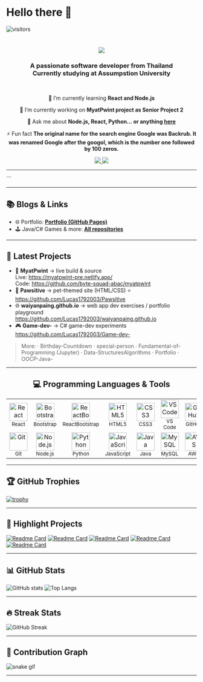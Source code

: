 # Hello there 👋

![visitors](https://komarev.com/ghpvc/?username=Lucas1792003&color=brightgreen)


<h1 align="center">
    <img src="https://readme-typing-svg.herokuapp.com/?font=Righteous&size=35&center=true&vCenter=true&width=500&height=70&duration=4000&lines=Hi+There!+👋;+I'm+Wai+Yan+Paing!;" />
</h1>

<h3 align="center">A passionate software developer from Thailand <br>Currently studying at Assumpstion University</h3>

<br/>

<div align="center">
 
  🌱 I’m currently learning **React and Node.js**

 🔭 I’m currently working on **MyatPwint project as Senior Project 2**

💬 Ask me about **Node.js, React, Python... or anything [here](https://github.com/Lucas1792003/Lucas1792003/issues)**

⚡ Fun fact **The original name for the search engine Google was Backrub. It was renamed Google after the googol, which is the number one followed by 100 zeros.**

 </div>
 
<div align="center"> 
  <a href="mailto:waiyanpaing183@gmail.com">
    <img src="https://img.shields.io/badge/Gmail-333333?style=for-the-badge&logo=gmail&logoColor=red" />
  </a>
  <a href="https://linkedin.com/in/lucas-wai179" target="_blank">
    <img src="https://img.shields.io/badge/LinkedIn-0077B5?style=for-the-badge&logo=linkedin&logoColor=white" target="_blank" />
  </a>
</div>

 <hr/>
```

---

## 📚 Blogs & Links
- 🌐 Portfolio: **[Portfolio (GitHub Pages)](https://lucas1792003.github.io/Portfolio/)**
- 🕹 Java/C# Games & more: **[All repositories](https://github.com/Lucas1792003?tab=repositories)**

---

## 📌 Latest Projects
- 🔢 **MyatPwint** → live build & source  
  Live: https://myatpwint-pre.netlify.app/  
  Code: https://github.com/byte-squad-abac/myatpwint
- 🐾 **Pawsitive** → pet-themed site (HTML/CSS) ⭐  
  https://github.com/Lucas1792003/Pawsitive
- 🌐 **waiyanpaing.github.io** → web app dev exercises / portfolio playground  
  https://github.com/Lucas1792003/waiyanpaing.github.io
- 🎮 **Game-dev-** → C# game-dev experiments  
  https://github.com/Lucas1792003/Game-dev-
  
> More: · Birthday-Countdown · special-person · Fundamental-of-Programming (Jupyter) · Data-StructuresAlgorithms · Portfolio · OOCP-Java-

---


<h2 align="center">💻 Programming Languages & Tools</h2>

<table align="center">
  <tr>
    <td align="center" width="96">
      <img src="https://raw.githubusercontent.com/devicons/devicon/master/icons/react/react-original.svg" width="48" height="48" alt="React"/><br/>
      <sub>React</sub>
    </td>
    <td align="center" width="96">
      <img src="https://cdn.jsdelivr.net/gh/devicons/devicon@latest/icons/bootstrap/bootstrap-original.svg" width="48" height="48" alt="Bootstrap"/><br/>
      <sub>Bootstrap</sub>
    </td>
    <td align="center" width="96">
      <img src="https://cdn.jsdelivr.net/gh/devicons/devicon@latest/icons/reactbootstrap/reactbootstrap-original.svg" width="48" height="48" alt="ReactBootstrap"/><br/>
      <sub>ReactBootstrap</sub>
    </td>
    <td align="center" width="96">
      <img src="https://raw.githubusercontent.com/devicons/devicon/master/icons/html5/html5-original.svg" width="48" height="48" alt="HTML5"/><br/>
      <sub>HTML5</sub>
    </td>
    <td align="center" width="96">
      <img src="https://raw.githubusercontent.com/devicons/devicon/master/icons/css3/css3-original.svg" width="48" height="48" alt="CSS3"/><br/>
      <sub>CSS3</sub>
    </td>
    <td align="center" width="96">
      <img src="https://raw.githubusercontent.com/devicons/devicon/master/icons/vscode/vscode-original.svg" width="48" height="48" alt="VS Code"/><br/>
      <sub>VS Code</sub>
    </td>
    <td align="center" width="96">
      <img src="https://cdn.jsdelivr.net/gh/devicons/devicon@latest/icons/github/github-original.svg" width="48" height="48" alt="GitHub"/><br/>
      <sub>GitHub</sub>
    </td>
    <td align="center" width="96">
      <img src="https://raw.githubusercontent.com/devicons/devicon/master/icons/figma/figma-original.svg" width="48" height="48" alt="Figma"/><br/>
      <sub>Figma</sub>
    </td>
    <td align="center" width="96">
      <img src="https://cdn.jsdelivr.net/gh/devicons/devicon@latest/icons/canva/canva-original.svg" width="48" height="48" alt="Canva"/><br/>
      <sub>Canva</sub>
    </td>
  </tr>
  <tr>
    <td align="center" width="96">
      <img src="https://raw.githubusercontent.com/devicons/devicon/master/icons/git/git-original.svg" width="48" height="48" alt="Git"/><br/>
      <sub>Git</sub>
    </td>
    <td align="center" width="96">
      <img src="https://raw.githubusercontent.com/devicons/devicon/master/icons/nodejs/nodejs-original.svg" width="48" height="48" alt="Node.js"/><br/>
      <sub>Node.js</sub>
    </td>
    <td align="center" width="96">
      <img src="https://raw.githubusercontent.com/devicons/devicon/master/icons/python/python-original.svg" width="48" height="48" alt="Python"/><br/>
      <sub>Python</sub>
    </td>
    <td align="center" width="96">
      <img src="https://raw.githubusercontent.com/devicons/devicon/master/icons/javascript/javascript-original.svg" width="48" height="48" alt="JavaScript"/><br/>
      <sub>JavaScript</sub>
    </td>
    <td align="center" width="96">
      <img src="https://raw.githubusercontent.com/devicons/devicon/master/icons/java/java-original.svg" width="48" height="48" alt="Java"/><br/>
      <sub>Java</sub>
    </td>
    <td align="center" width="96">
      <img src="https://raw.githubusercontent.com/devicons/devicon/master/icons/mysql/mysql-original.svg" width="48" height="48" alt="MySQL"/><br/>
      <sub>MySQL</sub>
    </td>
    <td align="center" width="96">
      <img src="https://cdn.jsdelivr.net/gh/devicons/devicon@latest/icons/amazonwebservices/amazonwebservices-original-wordmark.svg" width="48" height="48" alt="AWS"/><br/>
      <sub>AWS</sub>
    </td>
    <td align="center" width="96">
      <img src="https://raw.githubusercontent.com/devicons/devicon/master/icons/mongodb/mongodb-original.svg" width="48" height="48" alt="MongoDB"/><br/>
      <sub>MongoDB</sub>
    </td>
    <td align="center" width="96">
      <img src="https://cdn.jsdelivr.net/gh/devicons/devicon@latest/icons/supabase/supabase-original.svg" width="48" height="48" alt="Supabase"/><br/>
      <sub>Supabase</sub>
    </td>
  </tr>
</table>


---

## 🏆 GitHub Trophies
[![trophy](https://github-profile-trophy.vercel.app/?username=Lucas1792003&theme=onedark&margin-w=5&margin-h=5)](https://github.com/ryo-ma/github-profile-trophy)

---

## 🌟 Highlight Projects
[![Readme Card](https://github-readme-stats.vercel.app/api/pin/?username=byte-squad-abac&repo=myatpwint&theme=tokyonight)](https://github.com/byte-squad-abac/myatpwint)
[![Readme Card](https://github-readme-stats.vercel.app/api/pin/?username=Lucas1792003&repo=waiyanpaing.github.io&theme=tokyonight)](https://github.com/Lucas1792003/waiyanpaing.github.io)
[![Readme Card](https://github-readme-stats.vercel.app/api/pin/?username=Lucas1792003&repo=Software-Testing-Car-Rental-Partial-Project&theme=tokyonight)](https://github.com/Lucas1792003/Software-Testing-Car-Rental-Partial-Project)
[![Readme Card](https://github-readme-stats.vercel.app/api/pin/?username=Lucas1792003&repo=Pawsitive&theme=tokyonight)](https://github.com/Lucas1792003/Pawsitive)
[![Readme Card](https://github-readme-stats.vercel.app/api/pin/?username=Lucas1792003&repo=birthday-Countdown&theme=tokyonight)](https://github.com/Lucas1792003/Birthday-Countdown)

---

## 📊 GitHub Stats
![GitHub stats](https://github-readme-stats.vercel.app/api?username=Lucas1792003&show_icons=true&theme=tokyonight)
![Top Langs](https://github-readme-stats.vercel.app/api/top-langs/?username=Lucas1792003&layout=compact&theme=tokyonight)

---

## 🔥 Streak Stats
![GitHub Streak](https://streak-stats.demolab.com?user=Lucas1792003&theme=tokyonight)

---

## 📅 Contribution Graph
![snake gif](https://github.com/Lucas1792003/Lucas1792003/blob/output/github-contribution-grid-snake.svg)

---
